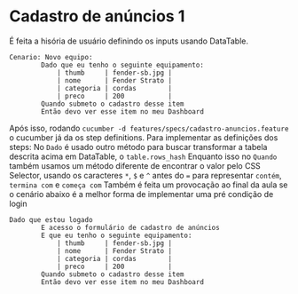 # Cadastro de anúncios 1
É feita a hisória de usuário definindo os inputs usando DataTable.
```
Cenario: Novo equipo:
        Dado que eu tenho o seguinte equipamento:
            | thumb     | fender-sb.jpg |
            | nome      | Fender Strato |
            | categoria | cordas        |
            | preco     | 200           |
        Quando submeto o cadastro desse item 
        Então devo ver esse item no meu Dashboard
```
Após isso, rodando ```cucumber -d features/specs/cadastro-anuncios.feature``` o cucumber já da os step definitions.
Para implementar as definições dos steps:
No ```Dado``` é usado outro método para buscar transformar a tabela descrita acima em DataTable, o ```table.rows_hash```
Enquanto isso no ```Quando``` também usamos um método diferente de encontrar o valor pelo CSS Selector, usando os caracteres ```*```, ```$``` e ```^``` antes do ```=``` para representar ```contém```, ```termina com``` e ```começa com```
Também é feita um provocação ao final da aula se o cenário abaixo é a melhor forma de implementar uma pré condição de login
```
Dado que estou logado
        E acesso o formulário de cadastro de anúncios
        E que eu tenho o seguinte equipamento:
            | thumb     | fender-sb.jpg |
            | nome      | Fender Strato |
            | categoria | cordas        |
            | preco     | 200           |
        Quando submeto o cadastro desse item 
        Então devo ver esse item no meu Dashboard
```

